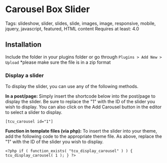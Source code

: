 # Carousel Box Slider

Tags: slideshow, slider, slides, slide, images, image, responsive, mobile, jquery, javascript, featured, HTML content
Requires at least: 4.0

## Installation
Include the folder in your plugins folder or go through `Plugins > Add New > Upload`  *please make sure the file is in a zip format

### Display a slider
To display the slider, you can use any of the following methods.

**In a post/page:**
Simply insert the shortcode below into the post/page to display the slider. Be sure to replace the "1" with the ID of the slider you wish to display.
You can also click on the Add Carousel button in the editor to select a slider to display.

`[tcu_carousel id="1"]`

**Function in template files (via php):**
To insert the slider into your theme, add the following code to the appropriate theme file. As above, replace the "1" with the ID of the slider you wish to display.

`<?php if ( function_exists( "tcu_display_carousel" ) ) { tcu_display_carousel( 1 ); } ?>`